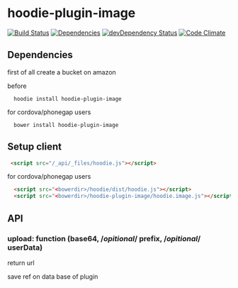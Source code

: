 hoodie-plugin-image
=======================

[![Build Status](https://travis-ci.org/greenlizard/hoodie-plugin-image.svg?branch=master)](https://travis-ci.org/greenlizard/hoodie-plugin-image) [![Dependencies](https://david-dm.org/greenlizard/hoodie-plugin-image.png)](https://david-dm.org/greenlizard/hoodie-plugin-image) [![devDependency Status](https://david-dm.org/greenlizard/hoodie-plugin-image/dev-status.svg)](https://david-dm.org/greenlizard/hoodie-plugin-image#info=devDependencies) [![Code Climate](https://codeclimate.com/github/greenlizard/hoodie-plugin-notification/badges/gpa.svg)](https://codeclimate.com/github/greenlizard/hoodie-plugin-image)

## Dependencies
first of all create a bucket on amazon

before
```shell
  hoodie install hoodie-plugin-image
```
for cordova/phonegap users
```shell
  bower install hoodie-plugin-image
```

## Setup client
```html
 <script src="/_api/_files/hoodie.js"></script>
```
for cordova/phonegap users

```html
  <script src="<bowerdir>/hoodie/dist/hoodie.js"></script>
  <script src="<bowerdir>/hoodie-plugin-image/hoodie.image.js"></script>
```

## API
### upload: function (base64, /*opitional*/ prefix, /*opitional*/ userData)
return url

save ref on data base of plugin
